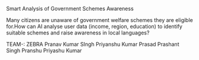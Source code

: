 Smart Analysis of Government Schemes Awareness  

Many citizens are unaware of government welfare schemes they are eligible for.How can AI analyse user data (income, region, education) to identify suitable schemes and raise awareness in local languages? 

TEAM-: ZEBRA
Pranav Kumar SIngh
Priyanshu Kumar Prasad
Prashant Singh
Pranshu
Priyashu Kumar
